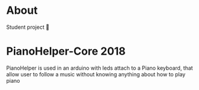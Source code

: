 # About

Student project 🏫

# PianoHelper-Core 2018

PianoHelper is used in an arduino with leds attach to a Piano keyboard, that allow user to follow a music without knowing anything about how to play piano
